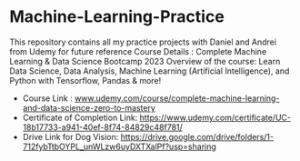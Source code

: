 # Machine-Learning-Practice
This repository contains all my practice projects with Daniel and Andrei from Udemy for future reference 
Course Details :
Complete Machine Learning & Data Science Bootcamp 2023
Overview of the course: Learn Data Science, Data Analysis, Machine Learning (Artificial Intelligence), and Python with Tensorflow, Pandas & more!
* Course Link : 
www.udemy.com/course/complete-machine-learning-and-data-science-zero-to-mastery
* Certificate of Completion Link:
https://www.udemy.com/certificate/UC-18b17733-a941-40ef-8f74-84829c48f781/
* Drive Link for Dog Vision:
https://drive.google.com/drive/folders/1-712fybTtbOYPL_unWLzw6uyDXTXalPf?usp=sharing
